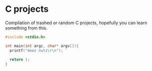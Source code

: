 # C projects
Compilation of trashed or random C projects, hopefully you can learn something from this.

```c++
#include <stdio.h>

int main(int argc, char* argv[]){
  printf("deez nutz\r\n");
  
  return 1;
}
```
